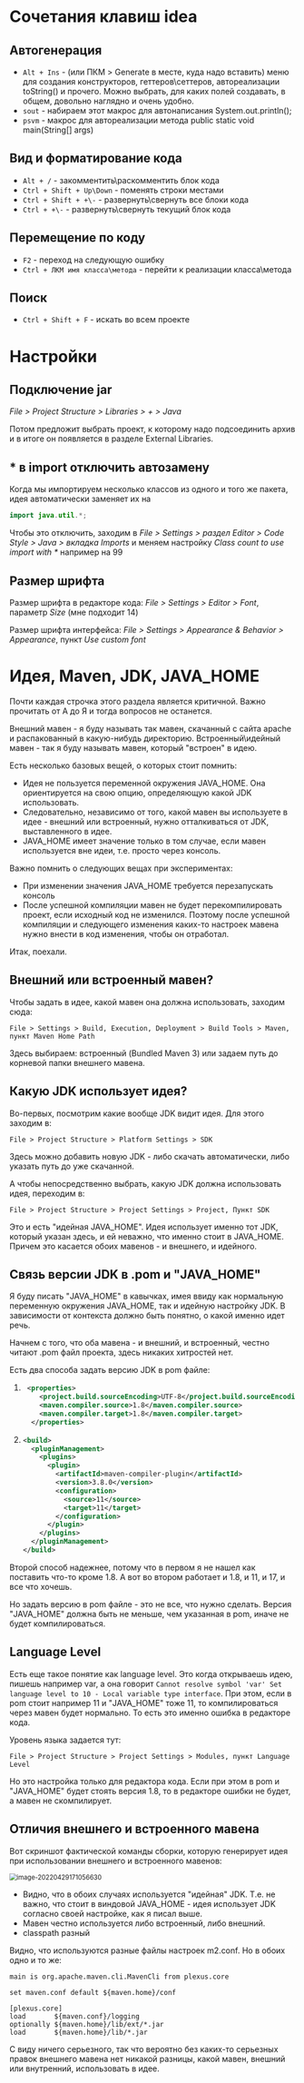 # Сочетания клавиш idea

## Автогенерация

* `Alt + Ins` - (или ПКМ > Generate в месте, куда надо вставить) меню для создания конструкторов, геттеров\сеттеров, автореализации toString() и прочего. Можно выбрать, для каких полей создавать, в общем, довольно наглядно и очень удобно.
* `sout` - набираем этот макрос для автонаписания System.out.println();
* `psvm` - макрос для автореализации метода public static void main(String[] args)



## Вид и форматирование кода

* `Alt + /` - закомментить\раскомментить блок кода
* `Ctrl + Shift + Up\Down` - поменять строки местами
* `Ctrl + Shift + +\-` - развернуть\свернуть все блоки кода
* `Ctrl + +\-` - развернуть\свернуть текущий блок кода



## Перемещение по коду

* `F2` - переход на следующую ошибку
* `Ctrl + ЛКМ имя класса\метода` - перейти к реализации класса\метода



## Поиск

* `Ctrl + Shift + F` - искать во всем проекте

# Настройки

## Подключение jar

*File > Project Structure > Libraries > + > Java*

Потом предложит выбрать проект, к которому надо подсоединить архив и в итоге он появляется в разделе External Libraries.

## * в import отключить автозамену

Когда мы импортируем несколько классов из одного и того же пакета, идея автоматически заменяет их на

```java
import java.util.*;
```

Чтобы это отключить, заходим в *File > Settings > раздел Editor > Code Style > Java > вкладка Imports* и меняем настройку *Class count to use import with \** например на 99

## Размер шрифта

Размер шрифта в редакторе кода: *File > Settings > Editor > Font*, параметр *Size* (мне подходит 14)

Размер шрифта интерфейса: *File > Settings > Appearance & Behavior > Appearance*, пункт *Use custom font*

# Идея, Maven, JDK, JAVA_HOME

Почти каждая строчка этого раздела является критичной. Важно прочитать от А до Я и тогда вопросов не останется.

Внешний мавен - я буду называть так мавен, скачанный с сайта apache и распакованный в какую-нибудь директорию. Встроенный\идейный мавен - так я буду называть мавен, который "встроен" в идею.

Есть несколько базовых вещей, о которых стоит помнить:

* Идея не пользуется переменной окружения JAVA_HOME. Она ориентируется на свою опцию, определяющую какой JDK использовать.
* Следовательно, независимо от того, какой мавен вы используете в идее - внешний или встроенный, нужно отталкиваться от JDK, выставленного в идее.
* JAVA_HOME имеет значение только в том случае, если мавен используется вне идеи, т.е. просто через консоль.

Важно помнить о следующих вещах при экспериментах:

* При изменении значения JAVA_HOME требуется перезапускать консоль
* После успешной компиляции мавен не будет перекомпилировать проект, если исходный код не изменился. Поэтому после успешной компиляции и следующего изменения каких-то настроек мавена нужно внести в код изменения, чтобы он отработал.

Итак, поехали.

## Внешний или встроенный мавен?

Чтобы задать в идее, какой мавен она должна использовать, заходим сюда:

```
File > Settings > Build, Execution, Deployment > Build Tools > Maven, пункт Maven Home Path
```

Здесь выбираем: встроенный (Bundled Maven 3) или задаем путь до корневой папки внешнего мавена.

## Какую JDK использует идея?

Во-первых, посмотрим какие вообще JDK видит идея. Для этого заходим в:

```
File > Project Structure > Platform Settings > SDK
```

Здесь можно добавить новую JDK - либо скачать автоматически, либо указать путь до уже скачанной.

А чтобы непосредственно выбрать, какую JDK должна использовать идея, переходим в:

```
File > Project Structure > Project Settings > Project, Пункт SDK
```

Это и есть "идейная JAVA_HOME". Идея использует именно тот JDK, который указан здесь, и ей неважно, что именно стоит в JAVA_HOME. Причем это касается обоих мавенов - и внешнего, и идейного.

## Связь версии JDK в .pom и "JAVA_HOME"

Я буду писать "JAVA_HOME" в кавычках, имея ввиду как нормальную переменную окружения JAVA_HOME, так и идейную настройку JDK. В зависимости от контекста должно быть понятно, о какой именно идет речь.

Начнем с того, что оба мавена - и внешний, и встроенный, честно читают .pom файл проекта, здесь никаких хитростей нет.

Есть два способа задать версию JDK в pom файле:

1. ```xml
    <properties>
       <project.build.sourceEncoding>UTF-8</project.build.sourceEncoding>
       <maven.compiler.source>1.8</maven.compiler.source>
       <maven.compiler.target>1.8</maven.compiler.target>
     </properties>
   ```

2. ```xml
   <build>
     <pluginManagement>
       <plugins>
         <plugin>
           <artifactId>maven-compiler-plugin</artifactId>
           <version>3.8.0</version>
           <configuration>
             <source>11</source>
             <target>11</target>
           </configuration>
         </plugin>
       </plugins>
     </pluginManagement>
   </build>
   ```

Второй способ надежнее, потому что в первом я не нашел как поставить что-то кроме 1.8. А вот во втором работает и 1.8, и 11, и 17, и все что хочешь.

Но задать версию в pom файле - это не все, что нужно сделать. Версия "JAVA_HOME" должна быть не меньше, чем указанная в pom, иначе не будет компилироваться.

## Language Level

Есть еще такое понятие как language level. Это когда открываешь идею, пишешь например var, а она говорит `Cannot resolve symbol 'var' Set language level to 10 - Local variable type interface`. При этом, если в pom стоит например 11 и "JAVA_HOME" тоже 11, то компилироваться через мавен будет нормально. То есть это именно ошибка в редакторе кода.

Уровень языка задается тут:

```
File > Project Structure > Project Settings > Modules, пункт Language Level
```

Но это настройка только для редактора кода. Если при этом в pom и "JAVA_HOME" будет стоять версия 1.8, то в редакторе ошибки не будет, а мавен не скомпилирует.

## Отличия внешнего и встроенного мавена

Вот скриншот фактической команды сборки, которую генерирует идея при использовании внешнего и встроенного мавенов:

<img src="img/image-20220429171056630.png" alt="image-20220429171056630" style="zoom:80%;" />

* Видно, что в обоих случаях используется "идейная" JDK. Т.е. не важно, что стоит в виндовой JAVA_HOME - идея использует JDK согласно своей настройке, как я писал выше.
* Мавен честно используется либо встроенный, либо внешний.
* classpath разный

Видно, что используются разные файлы настроек m2.conf. Но в обоих одно и то же:

```
main is org.apache.maven.cli.MavenCli from plexus.core

set maven.conf default ${maven.home}/conf

[plexus.core]
load       ${maven.conf}/logging
optionally ${maven.home}/lib/ext/*.jar
load       ${maven.home}/lib/*.jar
```

С виду ничего серьезного, так что вероятно без каких-то серьезных правок внешнего мавена нет никакой разницы, какой мавен, внешний или внутренний, использовать в идее.

